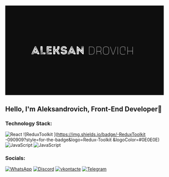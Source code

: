 [![Header](https://github.com/Pavel-Aleksandrovich-1/Pavel-Aleksandrovich-1/blob/main/assets/alefsandrovich%20(1).png)](https://drive.google.com/file/d/1xhq04QsyB_n3D8qo5OZcjCDKYcCkiKdo/view?usp=drive_link)

## Hello, I'm Aleksandrovich, Front-End Developer🎩

### Technology Stack:
![React](https://img.shields.io/badge/-REACT-090909?style=for-the-badge&logo=REACT&logoColor=#0E0E0E)
![ReduxToolkit ](https://img.shields.io/badge/-ReduxToolkit -090909?style=for-the-badge&logo=Redux-Toolkit &logoColor=#0E0E0E)
![JavaScript](https://img.shields.io/badge/-JavaScript-090909?style=for-the-badge&logo=JavaScript&logoColor=#0E0E0E)
![JavaScript](https://img.shields.io/badge/-JavaScript-090909?style=for-the-badge&logo=JavaScript&logoColor=#0E0E0E)

### Socials:
[![WhatsApp](https://img.shields.io/badge/-WhatsApp-090909?style=for-the-badge&logo=WhatsApp&logoColor=47C357)]( https://wa.me/79831625959)
[![Discord](https://img.shields.io/badge/-Discord-090909?style=for-the-badge&logo=Discord&logoColor=5562EA)](https://discord.com/channels/@Pavel-Aleksandrovich#2726)
[![vkontacte](https://img.shields.io/badge/-vkontacte-090909?style=for-the-badge&logo=vk&logoColor=4388ED)](https://vk.com/development_web_1)
[![Telegram](https://img.shields.io/badge/-Telegram-090909?style=for-the-badge&logo=Telegram&logoColor=119FE0)](https://t.me/pavel_aleksandrovich_8)
